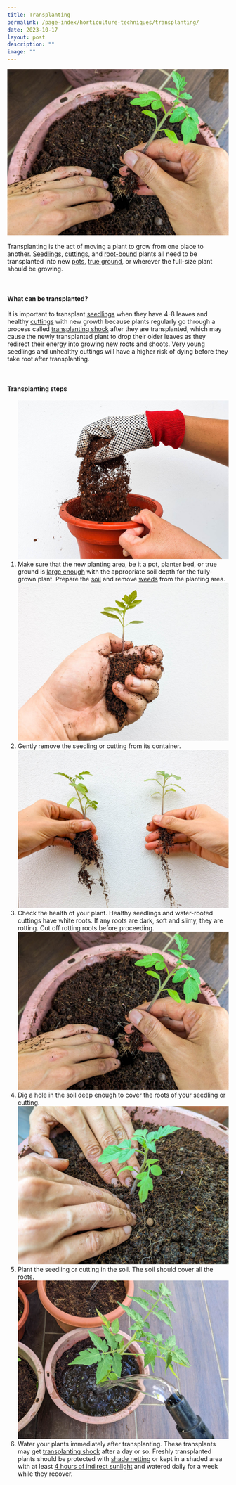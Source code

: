 ```yaml
---
title: Transplanting
permalink: /page-index/horticulture-techniques/transplanting/
date: 2023-10-17
layout: post
description: ""
image: ""
---
```

<section>
			<img title="A gardener digging a hole in the larger pot to plant a tomato seedling. Photo by Jacqueline Chua." src="/images/Horti%20techniques/transplants_tomato%20(3)_jacquelinechua.jpg">
	<p>Transplanting is the act of moving a plant to grow from one place to another. <a href="/page-index/horticulture-techniques/propagating-by-seed/">Seedlings</a>, <a href="/page-index/horticulture-techniques/propagating-by-cuttings/">cuttings</a>, and <a href="/page-index/plant-problems/root-bound/">root-bound</a> plants all need to be transplanted into new <a href="/page-index/horticulture-techniques/planting-in-containers/">pots</a>, <a href="/page-index/horticulture-techniques/true-ground/">true ground</a>, or wherever the full-size plant should be growing. </p>
	<br>
</section>
<section>
<h4>What can be transplanted?</h4>
<p>It is important to transplant <a href="/page-index/horticulture-techniques/propagating-by-seed/">seedlings</a> when they have 4-8 leaves and healthy <a href="/page-index/horticulture-techniques/propagating-by-cuttings/">cuttings</a> with new growth because plants regularly go through a process called <a href="/page-index/plant-problems/transplanting-shock/">transplanting shock</a> after they are transplanted, which may cause the newly transplanted plant to drop their older leaves as they redirect their energy into growing new roots and shoots. Very young seedlings and unhealthy cuttings will have a higher risk of dying before they take root after transplanting.</p>
	<br>
<section>
	<h4>Transplanting steps</h4>
	<ol>
		<img title="A gardener preparing a large pot for transplanting tomato seedlings. Photo by NParks." src="/images/Horti%20techniques/Soil_Mixing_JacChua.jpg">
		 <li>Make sure that the new planting area, be it a pot, planter bed, or true ground is <a href="/page-index/horticulture-techniques/plant-spacing/">large enough</a> with the appropriate soil depth for the fully-grown plant. Prepare the  <a href="/page-index/horticulture-techniques/soil/">soil</a> and remove <a href="/page-index/horticulture-techniques/weeding/">weeds</a> from the planting area.</li> 
				<img title="A tomato seedling ready for transplanting. Photo by Jacqueline Chua" src="/images/Horti%20techniques/tomatotransplanting%20(2)_jacquelinechua.jpg">
			 <li>Gently remove the seedling or cutting from its container.</li>
		<img title="Tomato seedlings with plenty of white, healthy roots. Photo by Jacqueline Chua." src="/images/Horti%20techniques/transplants_tomato%20(2)_jacquelinechua.jpg">
		 <li>Check the health of your plant. Healthy seedlings and water-rooted cuttings have white roots. If any roots are dark, soft and slimy, they are rotting. Cut off rotting roots before proceeding.</li>
		<img title="A gardener digging a hole in the larger pot to plant a tomato seedling. Photo by Jacqueline Chua." src="/images/Horti%20techniques/transplants_tomato%20(3)_jacquelinechua.jpg">
		<li>Dig a hole in the soil deep enough to cover the roots of your seedling or cutting.</li>
					<img title="A gardener gently pushing down on the soil around a seedling to keep it upright. Photo by Jacqueline Chua." src="/images/Horti%20techniques/transplants_tomato%20(1)_jacquelinechua.jpg">
		 <li>Plant the seedling or cutting in the soil. The soil should cover all the roots. </li>
		<img title="Watering seedlings daily after transplanting. Photo by Jacqueline Chua." src="/images/Horti%20techniques/watering%20(1)_jacquelinechua.jpg">
		<li>Water your plants immediately after transplanting. These transplants may get <a href="/page-index/plant-problems/transplanting-shock">transplanting shock</a> after a day or so. Freshly transplanted plants should be protected with <a href="/page-index/hardscapes/netting/">shade netting</a> or kept in a shaded area with at least <a href="/page-index/horticulture-techniques/gauging-light/">4 hours of indirect sunlight</a> and watered daily for a week while they recover.<p></p>
</li></ol></section></section>